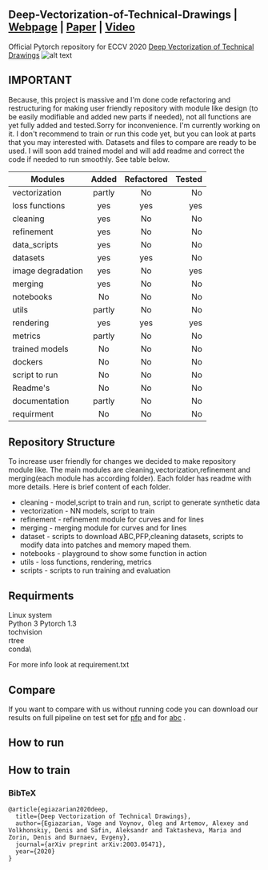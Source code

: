 ## Deep-Vectorization-of-Technical-Drawings | [Webpage](http://adase.group/3ddl/projects/vectorization/) | [Paper](https://arxiv.org/abs/2003.05471) | [Video](https://www.youtube.com/watch?v=lnQNzHJOLvE&t=15s)
Official Pytorch repository for ECCV 2020 [Deep Vectorization of Technical Drawings]()
![alt text](https://drive.google.com/file/d/191r0QAaNhOUIaHPOlPWH5H4Jg7qxCMRA/view?usp=sharing)

## IMPORTANT
 
Because, this project is massive and I'm done code refactoring and restructuring for making user friendly repository with module like design
(to be easily modifiable and added new parts if needed),
not all functions are yet fully added and tested.Sorry for  inconvenience.
I'm currently working on it. I don't recommend to train or run this code yet,
but you can look at parts that you may interested with.  Datasets and files to compare are ready to be used. 
I will soon add trained model and will add readme and correct the code if needed to run smoothly.
See table below.

| Modules       | Added         | Refactored| Tested|
| ------------- |:-------------:| :-----:| -----:|
| vectorization | partly        |    No |    No |
| loss functions| yes           |   yes |   yes |
| cleaning      | yes           |    No |    No |
| refinement    | yes           |    No |    No |
| data_scripts  | yes           |    No |    No |
| datasets      | yes           |   yes |    No |
| image degradation| yes        |   No  |    yes |
| merging       | yes           |   No  |    No  |
| notebooks     | No            |    No |    No |
| utils         | partly        |    No |    No |
| rendering     | yes           |   yes |   yes |
| metrics       | partly        |    No |    No |
| trained models| No            |    No |    No |
| dockers       | No            |    No |    No |
| script to run | No            |    No |    No |
| Readme's      | No            |    No |    No |
| documentation | partly        |    No |    No |
| requirment    | No        |    No |    No |

## Repository Structure

To increase user friendly for changes we decided to make repository module like.
The main modules are cleaning,vectorization,refinement and merging(each module has according folder).
Each folder has readme with more details. Here is brief content of each folder.

* cleaning - model,script to train and run, script to generate synthetic data 
* vectorization - NN models, script to train
* refinement - refinement module for curves and for lines
* merging - merging module for curves and for lines
* dataset - scripts to download ABC,PFP,cleaning datasets, scripts to modify data into patches and memory maped them.
* notebooks - playground to show some function in action
* utils - loss functions, rendering, metrics
* scripts - scripts to run training and evaluation

## Requirments
Linux system \
Python 3
Pytorch 1.3 \
tochvision \
rtree \
conda\

For more info look at requirement.txt

## Compare 

If you want to compare with us without running code you can download our results on full pipeline on test set
for [pfp](https://drive.google.com/file/d/1FGm-JQsvOa5sbi_f_-MMl1XC5Z8JGe0F/view?usp=sharing) and for 
[abc](https://drive.google.com/file/d/1lR5lea3sY4Bhp9QL4MmmPs0kqZ5voPGu/view?usp=sharing) .


 
## How to run 


## How to train 

### BibTeX
```
@article{egiazarian2020deep,
  title={Deep Vectorization of Technical Drawings},
  author={Egiazarian, Vage and Voynov, Oleg and Artemov, Alexey and Volkhonskiy, Denis and Safin, Aleksandr and Taktasheva, Maria and Zorin, Denis and Burnaev, Evgeny},
  journal={arXiv preprint arXiv:2003.05471},
  year={2020}
}